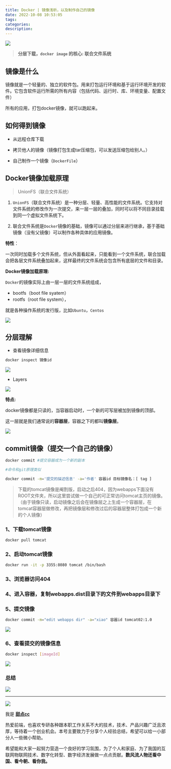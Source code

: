 ```yaml
---
title: Docker | 镜像浅析，以及制作自己的镜像
date: 2022-10-08 10:53:05
tags:
categories:
description:
---
```


![](https://pic1.imgdb.cn/item/6340e6a716f2c2beb102f10f.jpg)

> **分层下载，`docker image` 的核心: 联合文件系统**

## 镜像是什么

镜像就是一个轻量的、独立的软件包。用来打包运行环境和基于运行环境开发的软件。它包含软件运行所需的所有内容（包括代码、运行时、库、环境变量、配置文件）

所有的应用，打包docker镜像，就可以跑起来。

## 如何得到镜像

- 从远程仓库下载

- 拷贝他人的镜像（镜像打包生成tar压缩包，可以发送压缩包给别人。）

- 自己制作一个镜像（`DockerFile`）

## Docker镜像加载原理

> UnionFS（联合文件系统）

1. `UnionFS`（联合文件系统）是一种分层、轻量、高性能的文件系统。它支持对文件系统的修改作为一次提交，来一层一层的叠加，同时可以将不同目录挂载到同一个虚拟文件系统下。

2. 联合文件系统是`Docker`镜像的基础，镜像可以通过分层来进行继承，基于基础镜像（没有父镜像）可以制作各种具体的应用镜像。

**特性**：

一次同时加载多个文件系统，但从外面看起来，只能看到一个文件系统，联合加载会把各层文件系统叠加起来，这样最终的文件系统会包含所有底层的文件和目录。

**Docker镜像加载原理:**

`Docker`的镜像实际上由一层一层的文件系统组成，

- bootfs（boot file syatem）
- rootfs（root file system），

就是各种操作系统的发行版，比如`Ubuntu`，`Centos`

![](https://pic1.imgdb.cn/item/6340e6ba16f2c2beb1030bea.jpg)

## 分层理解

- 查看镜像详细信息

```bash
docker inspect 镜像id
```

![](https://pic1.imgdb.cn/item/6340e6ca16f2c2beb1032747.jpg)

- Layers

![](https://pic1.imgdb.cn/item/6340e6da16f2c2beb1033f2d.jpg)

**特点:**

docker镜像都是只读的，当容器启动时，一个新的可写层被加到镜像的顶部。

这一层就是我们通常说的**容器层**，容器之下的都叫**镜像层**。

![](https://pic1.imgdb.cn/item/6340e6e716f2c2beb1035598.jpg)

## commit镜像（提交一个自己的镜像）

```bash
docker commit #提交容器成为一个新的副本

#命令和git原理类似
```

```bash
docker commit -m='提交的描述信息' -a='作者' 容器id 目标镜像名：[ tag ]
```

> 下载的tomcat镜像是阉割版，启动之后404，因为webapps下面没有ROOT文件夹，所以这里尝试做一个自己的可正常访问tomcat主页的镜像。
> （由于镜像只读，启动镜像之后会在镜像层之上生成一个容器层，在tomcat容器层做修改，再把镜像层和修改过后的容器层整体打包成一个新的个人镜像）

<!-- 参考之前的docker部署tomcat文档[https://www.yuque.com/allblue-byynd/dtez1l/kgwtge](https://www.yuque.com/allblue-byynd/dtez1l/kgwtge) -->

### 1、下载tomcat镜像

```bash
docker pull tomcat
```

### 2、启动tomcat镜像

```bash
docker run -it -p 3355:8080 tomcat /bin/bash
```

### 3、浏览器访问404

### 4、进入容器，复制webapps.dist目录下的文件到webapps目录下

### 5、提交镜像

```bash
docker commit -m="edit webapps dir" -a="xiao" 容器id tomcat02:1.0
```

![](https://pic1.imgdb.cn/item/6340e70416f2c2beb1037f2e.jpg)

### 6、查看提交的镜像信息

```bash
docker inspect [imageId]
```

![](https://pic1.imgdb.cn/item/6340e74916f2c2beb103eac2.jpg)

### 总结

![](https://pic1.imgdb.cn/item/6340e75616f2c2beb10400ab.jpg)

---

![](https://cdn.jsdelivr.net/gh/all-smile/nav@1.0.7/static/images/wind_girl.webp)

我是 [**甜点cc**](https://blog.i-xiao.space/)

热爱前端，也喜欢专研各种跟本职工作关系不大的技术，技术、产品兴趣广泛且浓厚，等待着一个创业机会。本号主要致力于分享个人经验总结，希望可以给一小部分人一些微小帮助。

希望能和大家一起努力营造一个良好的学习氛围，为了个人和家庭、为了我国的互联网物联网技术、数字化转型、数字经济发展做一点点贡献。**数风流人物还看中国、看今朝、看你我。**
